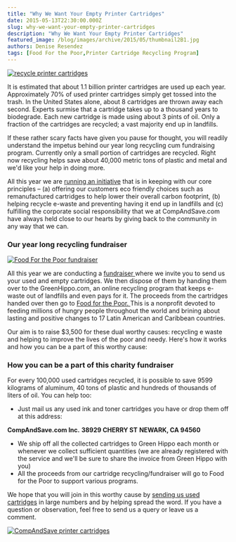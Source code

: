 ```yaml
---
title: "Why We Want Your Empty Printer Cartridges"
date: 2015-05-13T22:30:00.000Z
slug: why-we-want-your-empty-printer-cartridges
description: "Why We Want Your Empty Printer Cartridges"
featured_image: /blog/images/archive/2015/05/thumbnail2B1.jpg
authors: Denise Resendez
tags: [Food For the Poor,Printer Cartridge Recycling Program]
---
```


[![recycle printer cartridges ](/blog/images/empty-cartridge-banner.jpg "Why We Want Your Empty Printer Cartridges ")](/blog/images/empty-cartridge-banner.jpg)

It is estimated that about 1.1 billion printer cartridges are used up each year. Approximately 70% of used printer cartridges simply get tossed into the trash. In the United States alone, about 8 cartridges are thrown away each second. Experts surmise that a cartridge takes up to a thousand years to biodegrade. Each new cartridge is made using about 3 pints of oil. Only a fraction of the cartridges are recycled; a vast majority end up in landfills.

If these rather scary facts have given you pause for thought, you will readily understand the impetus behind our year long recycling cum fundraising program. Currently only a small portion of cartridges are recycled. Right now recycling helps save about 40,000 metric tons of plastic and metal and we'd like your help in doing more. 

All this year we are [running an initiative](https://www.compandsave.com) that is in keeping with our core principles – (a) offering our customers eco friendly choices such as remanufactured cartridges to help lower their overall carbon footprint, (b) helping recycle e-waste and preventing having it end up in landfills and (c) fulfilling the corporate social responsibility that we at CompAndSave.com have always held close to our hearts by giving back to the community in any way that we can. 

### Our year long recycling fundraiser

[![Food For the Poor fundraiser ](/blog/images/05-07-2015-2.png "Recycle printer cartridges for Food For the Poor, Inc.!")](/blog/images/05-07-2015-2.png)

All this year we are conducting a [fundraiser ](https://www.compandsave.com)where we invite you to send us your used and empty cartridges. We then dispose of them by handing them over to the GreenHippo.com, an online recycling program that keeps e-waste out of landfills and even pays for it. The proceeds from the cartridges handed over then go to [Food for the Poor. ](https://foodforthepoor.org/)This is a nonprofit devoted to feeding millions of hungry people throughout the world and brining about lasting and positive changes to 17 Latin American and Caribbean countries. 

Our aim is to raise $3,500 for these dual worthy causes: recycling e waste and helping to improve the lives of the poor and needy. Here's how it works and how you can be a part of this worthy cause:

### 

###  How you can be a part of this charity fundraiser

For every 100,000 used cartridges recycled, it is possible to save 9599 kilograms of aluminum, 40 tons of plastic and hundreds of thousands of liters of oil. You can help too:

* Just mail us any used ink and toner cartridges you have or drop them off at this address:

**CompAndSave.com Inc.** 
**38929 CHERRY ST** 
**NEWARK, CA 94560**

* We ship off all the collected cartridges to Green Hippo each month or whenever we collect sufficient quantities (we are already registered with the service and we'll be sure to share the invoice from Green Hippo with you)
* All the proceeds from our cartridge recycling/fundraiser will go to Food for the Poor to support various programs.

We hope that you will join in this worthy cause by [sending us used cartridges](https://www.compandsave.com) in large numbers and by helping spread the word. If you have a question or observation, feel free to send us a query or leave us a comment.

[![CompAndSave printer cartridges ](/blog/images/728x90-2.png "Shop Ink and Toner with CompAndSave ")](https://www.compandsave.com/)